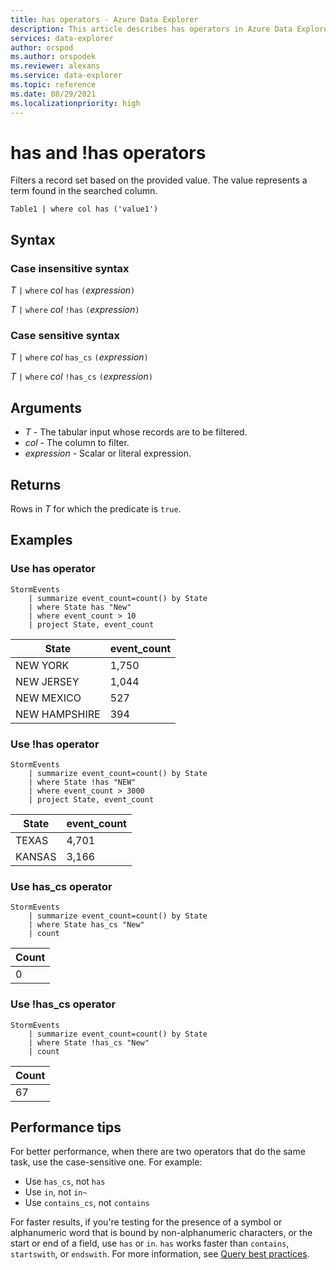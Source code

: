 ```yaml
---
title: has operators - Azure Data Explorer
description: This article describes has operators in Azure Data Explorer.
services: data-explorer
author: orspod
ms.author: orspodek
ms.reviewer: alexans
ms.service: data-explorer
ms.topic: reference
ms.date: 08/29/2021
ms.localizationpriority: high
---
```

# has and !has operators

Filters a record set based on the provided value. The value represents a term found in the searched column.

```kusto
Table1 | where col has ('value1')
```
 
## Syntax

### Case insensitive syntax

*T* `|` `where` *col* `has` `(`*expression*`)`   
 
*T* `|` `where` *col* `!has` `(`*expression*`)`   

### Case sensitive syntax

*T* `|` `where` *col* `has_cs` `(`*expression*`)`   

*T* `|` `where` *col* `!has_cs` `(`*expression*`)`  

## Arguments

* *T* - The tabular input whose records are to be filtered.
* *col* - The column to filter.
* *expression* - Scalar or literal expression.

## Returns

Rows in *T* for which the predicate is `true`.

## Examples  

### Use has operator

```kusto
StormEvents
    | summarize event_count=count() by State
    | where State has "New"
    | where event_count > 10
    | project State, event_count
```

|State|event_count|
|-----|-----------|
|NEW YORK|1,750|
|NEW JERSEY|1,044|
|NEW MEXICO|527|
|NEW HAMPSHIRE|394|  

### Use !has operator

```kusto
StormEvents
    | summarize event_count=count() by State
    | where State !has "NEW"
    | where event_count > 3000
    | project State, event_count
```

|State|event_count|
|-----|-----------|
|TEXAS|4,701|
|KANSAS|3,166| 

### Use has_cs operator

```kusto
StormEvents
    | summarize event_count=count() by State
    | where State has_cs "New"
    | count
```

|Count|
|-----|
|0|

### Use !has_cs operator

```kusto
StormEvents
    | summarize event_count=count() by State
    | where State !has_cs "New"
    | count
```

|Count|
|-----|
|67|

## Performance tips

For better performance, when there are two operators that do the same task, use the case-sensitive one.
For example:

* Use `has_cs`, not `has`
* Use `in`, not `in~`
* Use `contains_cs`, not `contains`

For faster results, if you're testing for the presence of a symbol or alphanumeric word that is bound by non-alphanumeric characters, or the start or end of a field, use `has` or `in`. `has` works faster than `contains`, `startswith`, or `endswith`. For more information, see [Query best practices](best-practices.md).